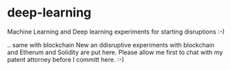 # deep-learning
Machine Learning and Deep learning experiments for starting disruptions :-)

.. same with blockchain
New an ddisruptive experiments with blockchain and Etherum and Solidity are put here. 
Please allow me first to chat with my patent attorney before I committ here. :-)
